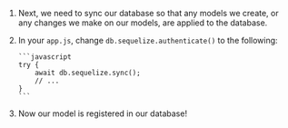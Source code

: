1.  Next, we need to sync our database so that any models we create, or any changes we make on our models, are applied to the database.

2.  In your `app.js`, change `db.sequelize.authenticate()` to the following:

        ```javascript
        try {
            await db.sequelize.sync();
            // ...
        }
        ```

3.  Now our model is registered in our database!
